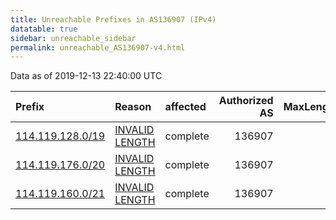 ```yaml
---
title: Unreachable Prefixes in AS136907 (IPv4)
datatable: true
sidebar: unreachable_sidebar
permalink: unreachable_AS136907-v4.html
---
```


Data as of 2019-12-13 22:40:00 UTC


<div class="datatable-begin"></div>

| Prefix                                                     | Reason                                                                                                      | affected   |   Authorized AS |   MaxLength | Anchor                                       |   unreachable /24s |
|:-----------------------------------------------------------|:------------------------------------------------------------------------------------------------------------|:-----------|----------------:|------------:|:---------------------------------------------|-------------------:|
| [114.119.128.0/19](https://stat.ripe.net/114.119.128.0/19) | [INVALID LENGTH](https://rpki-validator.ripe.net/announcement-preview?asn=AS136907&prefix=114.119.128.0/19) | complete   |          136907 |          18 | [APNIC](unreachable_APNIC_RPKI_Root-v4.html) |                 32 |
| [114.119.176.0/20](https://stat.ripe.net/114.119.176.0/20) | [INVALID LENGTH](https://rpki-validator.ripe.net/announcement-preview?asn=AS136907&prefix=114.119.176.0/20) | complete   |          136907 |          18 | [APNIC](unreachable_APNIC_RPKI_Root-v4.html) |                 16 |
| [114.119.160.0/21](https://stat.ripe.net/114.119.160.0/21) | [INVALID LENGTH](https://rpki-validator.ripe.net/announcement-preview?asn=AS136907&prefix=114.119.160.0/21) | complete   |          136907 |          18 | [APNIC](unreachable_APNIC_RPKI_Root-v4.html) |                  8 |

<div class="datatable-end"></div>